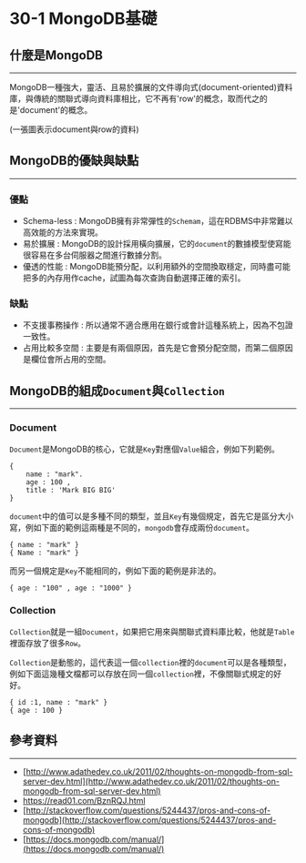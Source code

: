 # 30-1 MongoDB基礎

## 什麼是MongoDB
---
MongoDB一種強大，靈活、且易於擴展的文件導向式(document-oriented)資料庫，與傳統的關聯式導向資料庫相比，它不再有'row'的概念，取而代之的是'document'的概念。

(一張圖表示document與row的資料)


## MongoDB的優缺與缺點
---

### 優點
* Schema-less : MongoDB擁有非常彈性的`Schemam`，這在RDBMS中非常難以高效能的方法來實現。
*  易於擴展 : MongoDB的設計採用橫向擴展，它的`document`的數據模型使寫能很容易在多台伺服器之間進行數據分割。
*  優透的性能 : MongoDB能預分配，以利用額外的空間換取穩定，同時盡可能把多的內存用作cache，試圖為每次查詢自動選擇正確的索引。


### 缺點
* 不支援事務操作 : 所以通常不適合應用在銀行或會計這種系統上，因為不包證一致性。
*  占用比較多空間 : 主要是有兩個原因，首先是它會預分配空間，而第二個原因是欄位會所占用的空間。


## MongoDB的組成`Document`與`Collection`
---

### Document
`Document`是MongoDB的核心，它就是`Key`對應個`Value`組合，例如下列範例。

	{
		name : "mark".
		age : 100 , 
		title : 'Mark BIG BIG'
	}

`document`中的值可以是多種不同的類型，並且`Key`有幾個規定，首先它是區分大小寫，例如下面的範例這兩種是不同的，`mongodb`會存成兩份`document`。
	
	{ name : "mark" }
	{ Name : "mark" }

而另一個規定是`Key`不能相同的，例如下面的範例是非法的。

	{ age : "100" , age : "1000" }

### Collection

`Collection`就是一組`Document`，如果把它用來與關聯式資料庫比較，他就是`Table`裡面存放了很多`Row`。

`Collection`是動態的，這代表這一個`collection`裡的`document`可以是各種類型，例如下面這幾種文檔都可以存放在同一個`collection`裡，不像關聯式規定的好好。

	{ id :1, name : "mark" }
	{ age : 100 }
	



## 參考資料
---
* [http://www.adathedev.co.uk/2011/02/thoughts-on-mongodb-from-sql-server-dev.html](http://www.adathedev.co.uk/2011/02/thoughts-on-mongodb-from-sql-server-dev.html)
* [https://read01.com/BznRQJ.html
](https://read01.com/BznRQJ.html)
* [http://stackoverflow.com/questions/5244437/pros-and-cons-of-mongodb](http://stackoverflow.com/questions/5244437/pros-and-cons-of-mongodb)
* [https://docs.mongodb.com/manual/](https://docs.mongodb.com/manual/)